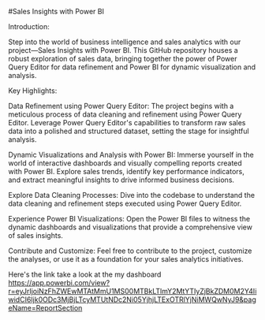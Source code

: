 #Sales Insights with Power BI

Introduction:

Step into the world of business intelligence and sales analytics with our project—Sales Insights with Power BI. This GitHub repository houses a robust exploration of sales data, bringing together the power of Power Query Editor for data refinement and Power BI for dynamic visualization and analysis.

Key Highlights:

Data Refinement using Power Query Editor:
The project begins with a meticulous process of data cleaning and refinement using Power Query Editor.
Leverage Power Query Editor's capabilities to transform raw sales data into a polished and structured dataset, setting the stage for insightful analysis.

Dynamic Visualizations and Analysis with Power BI:
Immerse yourself in the world of interactive dashboards and visually compelling reports created with Power BI.
Explore sales trends, identify key performance indicators, and extract meaningful insights to drive informed business decisions.

Explore Data Cleaning Processes:
Dive into the codebase to understand the data cleaning and refinement steps executed using Power Query Editor.

Experience Power BI Visualizations:
Open the Power BI files to witness the dynamic dashboards and visualizations that provide a comprehensive view of sales insights.

Contribute and Customize:
Feel free to contribute to the project, customize the analyses, or use it as a foundation for your sales analytics initiatives.

Here's the link take a look at the my dashboard https://app.powerbi.com/view?r=eyJrIjoiNzFhZWEwMTAtMmU1MS00MTBkLTlmY2MtYTIyZjBkZDM0M2Y4IiwidCI6Ijk0ODc3MjBjLTcyMTUtNDc2Ni05YjhjLTExOTRlYjNiMWQwNyJ9&pageName=ReportSection
